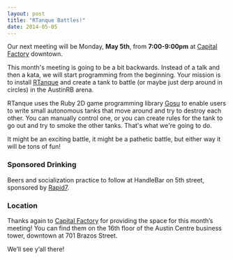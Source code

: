 ```yaml
---
layout: post
title: "RTanque Battles!"
date: 2014-05-05
---
```


Our next meeting will be Monday, **May 5th**, from **7:00-9:00pm** at
[Capital Factory][CF] downtown. 

 [CF]: http://www.capitalfactory.com/about/contact/
This month's meeting is going to be a bit backwards.  Instead of a talk and then a kata, we will start programming from the beginning.  Your mission is to install [RTanque](https://github.com/awilliams/RTanque) and create a tank to battle (or maybe just derp around in circles) in the AustinRB arena.

RTanque uses the Ruby 2D game programming library [Gosu](http://www.libgosu.org) to enable users to write small autonomous tanks that move around and try to destroy each other.  You can manually control one, or you can create rules for the tank to go out and try to smoke the other tanks.  That's what we're going to do.

It might be an exciting battle, it might be a pathetic battle, but either way it will be tons of fun!

### Sponsored Drinking

Beers and socialization practice to follow at HandleBar on 5th street, sponsored by [Rapid7](http://rapid7.com).

### Location

Thanks again to [Capital Factory](http://www.capitalfactory.com/) for providing
the space for this month’s meeting! You can find them on the 16th floor of the
Austin Centre business tower, downtown at 701 Brazos Street.

We’ll see y’all there!

